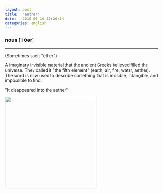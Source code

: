 ```yaml
---
layout: post
title:  "aether"
date:   2015-06-10 10:26:14 
categories: english
---
```

### noun [ˈi θər]
-----------

(Sometimes spelt "ether")

A imaginary invisible material that the ancient Greeks believed filled the universe. They called it "the fifth element" (earth, air, fire, water, aether). The word is now used to describe something that is invisible, intangible, and impossible to find.

"It disappeared into the aether"

<img width='300' src="http://assets.rollingstone.com/assets/images/story/jimi-hendrixs-early-recordings-as-a-sideman-to-get-proper-release-20140717/20140717-jimihendrix-x306-1405632285.jpg"/>
